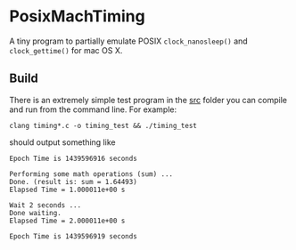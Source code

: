 # PosixMachTiming #
A tiny program to partially emulate POSIX `clock_nanosleep()` and 
`clock_gettime()` for mac OS X.

## Build ##
There is an extremely simple test program in the 
[src](https://github.com/ChisholmKyle/PosixMachTiming/tree/master/src) folder
you can compile and run from the command line. For example:

    clang timing*.c -o timing_test && ./timing_test

should output something like

    Epoch Time is 1439596916 seconds

    Performing some math operations (sum) ...
    Done. (result is: sum = 1.64493)
    Elapsed Time = 1.000011e+00 s

    Wait 2 seconds ...
    Done waiting.
    Elapsed Time = 2.000011e+00 s

    Epoch Time is 1439596919 seconds
